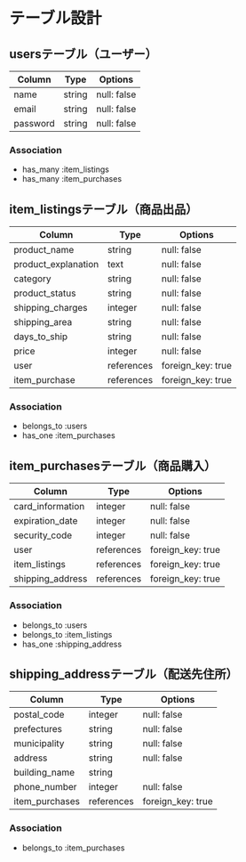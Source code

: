 # テーブル設計

## usersテーブル（ユーザー）

| Column   | Type   | Options     |
| -------- | ------ | ----------- |
| name     | string | null: false |
| email    | string | null: false |
| password | string | null: false |

### Association
- has_many :item_listings
- has_many :item_purchases


## item_listingsテーブル（商品出品）

| Column              | Type       | Options           |
| ------------------- | ---------- | ----------------- |
| product_name        | string     | null: false       |
| product_explanation | text       | null: false       |
| category            | string     | null: false       |
| product_status      | string     | null: false       |
| shipping_charges    | integer    | null: false       |
| shipping_area       | string     | null: false       |
| days_to_ship        | string     | null: false       |
| price               | integer    | null: false       |
| user                | references | foreign_key: true |
| item_purchase       | references | foreign_key: true |

### Association
- belongs_to :users
- has_one    :item_purchases


## item_purchasesテーブル（商品購入）

| Column           | Type       | Options           |
| ---------------- | ---------- | ----------------- |
| card_information | integer    | null: false       |
| expiration_date  | integer    | null: false       |
| security_code    | integer    | null: false       |
| user             | references | foreign_key: true |
| item_listings    | references | foreign_key: true |
| shipping_address | references | foreign_key: true |

### Association
- belongs_to :users
- belongs_to :item_listings
- has_one    :shipping_address


## shipping_addressテーブル（配送先住所）

| Column         | Type       | Options           |
| -------------- | ---------- | ----------------- |
| postal_code    | integer    | null: false       |
| prefectures    | string     | null: false       |
| municipality   | string     | null: false       |
| address        | string     | null: false       |
| building_name  | string     |                   |
| phone_number   | integer    | null: false       |
| item_purchases | references | foreign_key: true |

### Association
- belongs_to :item_purchases